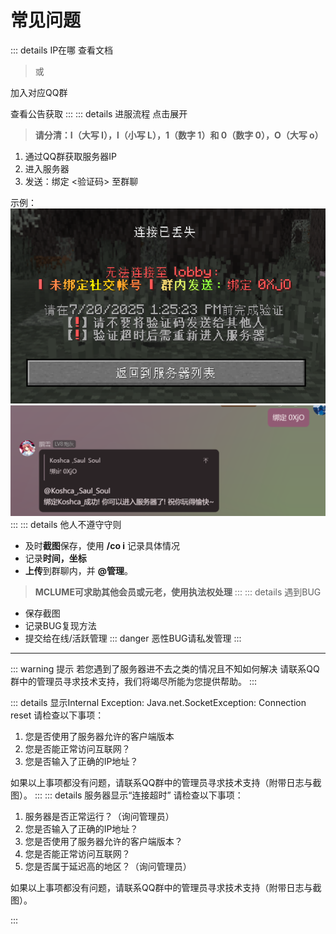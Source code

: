 # 常见问题
 
::: details IP在哪
查看文档
> 或
 
加入对应QQ群
 
查看公告获取
:::
::: details 进服流程 点击展开 
> **请分清：I（大写 I），l（小写 L），1（数字 1）和 0（数字 0），O（大写 o）**
1. 通过QQ群获取服务器IP
2. 进入服务器
3. 发送：绑定 <验证码> 至群聊
 
示例：
![图片](/public/server_enter.png "进")
![图片](/public/enter_code.png "输")
:::
::: details 他人不遵守守则
- 及时**截图**保存，使用 **/co i** 记录具体情况
- 记录**时间，坐标**
- **上传**到群聊内，并 **@管理**。
 
> **MCLUME可求助其他会员或元老，使用执法权处理**
:::
::: details 遇到BUG
- 保存截图
- 记录BUG复现方法
- 提交给在线/活跃管理
::: danger
恶性BUG请私发管理
:::
 
---
 
::: warning 提示
若您遇到了服务器进不去之类的情况且不知如何解决
请联系QQ群中的管理员寻求技术支持，我们将竭尽所能为您提供帮助。 
:::
 
::: details 显示Internal Exception: Java.net.SocketException: Connection reset
  请检查以下事项：
 
  1. 您是否使用了服务器允许的客户端版本
  2.  您是否能正常访问互联网？
  3.  您是否输入了正确的IP地址？
 
  如果以上事项都没有问题，请联系QQ群中的管理员寻求技术支持（附带日志与截图）。
:::
::: details 服务器显示“连接超时”
  请检查以下事项：
 
  1.  服务器是否正常运行？（询问管理员）
  2.  您是否输入了正确的IP地址？
  3.  您是否使用了服务器允许的客户端版本？
  4.  您是否能正常访问互联网？
  5.  您是否属于延迟高的地区？（询问管理员）

如果以上事项都没有问题，请联系QQ群中的管理员寻求技术支持（附带日志与截图）。

:::
